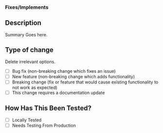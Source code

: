 ### Fixes/Implements #

## Description

Summary Goes here.

## Type of change

Delete irrelevant options.

- [ ] Bug fix (non-breaking change which fixes an issue)
- [ ] New feature (non-breaking change which adds functionality)
- [ ] Breaking change (fix or feature that would cause existing functionality to not work as expected)
- [ ] This change requires a documentation update

## How Has This Been Tested?

- [ ] Locally Tested
- [ ] Needs Testing From Production